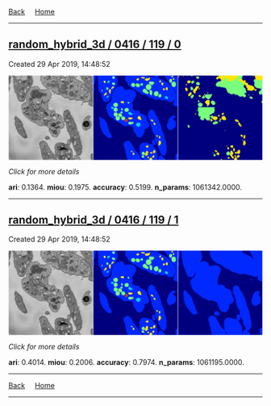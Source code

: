 
[Back](..)&nbsp;&nbsp;&nbsp;&nbsp;&nbsp;[Home](https://leapmanlab.github.io/snapshots)

---

<div class="summary"><a href="0"><h2>random_hybrid_3d / 0416 / 119 / 0</h2></a><p>Created 29 Apr 2019, 14:48:52
</p><a href="0"><img src="0/media/summary.png" align="center"></a><p>
<i>Click for more details</i>
</p></div>

**ari**: 0.1364. **miou**: 0.1975. **accuracy**: 0.5199. **n_params**: 1061342.0000. 

---

<div class="summary"><a href="1"><h2>random_hybrid_3d / 0416 / 119 / 1</h2></a><p>Created 29 Apr 2019, 14:48:52
</p><a href="1"><img src="1/media/summary.png" align="center"></a><p>
<i>Click for more details</i>
</p></div>

**ari**: 0.4014. **miou**: 0.2006. **accuracy**: 0.7974. **n_params**: 1061195.0000. 

---

[Back](..)&nbsp;&nbsp;&nbsp;&nbsp;&nbsp;[Home](https://leapmanlab.github.io/snapshots)

---